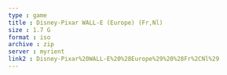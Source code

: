 ```yaml
---
type : game
title : Disney-Pixar WALL-E (Europe) (Fr,Nl)
size : 1.7 G
format : iso
archive : zip
server : myrient
link2 : Disney-Pixar%20WALL-E%20%28Europe%29%20%28Fr%2CNl%29
---
```

